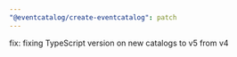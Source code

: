 ```yaml
---
"@eventcatalog/create-eventcatalog": patch
---
```


fix: fixing TypeScript version on new catalogs to v5 from v4
